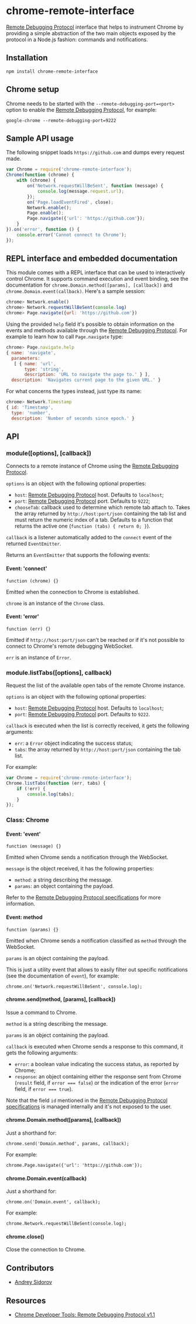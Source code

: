 chrome-remote-interface
=======================

[Remote Debugging Protocol][1] interface that helps to instrument Chrome by
providing a simple abstraction of the two main objects exposed by the protocol
in a Node.js fashion: commands and notifications.

Installation
------------

    npm install chrome-remote-interface

Chrome setup
------------

Chrome needs to be started with the `--remote-debugging-port=<port>` option to
enable the [Remote Debugging Protocol][1], for example:

    google-chrome --remote-debugging-port=9222

Sample API usage
----------------

The following snippet loads `https://github.com` and dumps every request made.

```javascript
var Chrome = require('chrome-remote-interface');
Chrome(function (chrome) {
    with (chrome) {
        on('Network.requestWillBeSent', function (message) {
            console.log(message.request.url);
        });
        on('Page.loadEventFired', close);
        Network.enable();
        Page.enable();
        Page.navigate({'url': 'https://github.com'});
    }
}).on('error', function () {
    console.error('Cannot connect to Chrome');
});
```

REPL interface and embedded documentation
-----------------------------------------

This module comes with a REPL interface that can be used to interactively
control Chrome. It supports command execution and event binding, see the
documentation for `chrome.Domain.method([params], [callback])` and
`chrome.Domain.event(callback)`. Here's a sample session:

```javascript
chrome> Network.enable()
chrome> Network.requestWillBeSent(console.log)
chrome> Page.navigate({url: 'https://github.com'})
```

Using the provided `help` field it's possible to obtain information on the
events and methods available through the [Remote Debugging Protocol][1]. For
example to learn how to call `Page.navigate` type:

```javascript
chrome> Page.navigate.help
{ name: 'navigate',
  parameters:
   [ { name: 'url',
       type: 'string',
       description: 'URL to navigate the page to.' } ],
  description: 'Navigates current page to the given URL.' }
```

For what concerns the types instead, just type its name:

```javascript
chrome> Network.Timestamp
{ id: 'Timestamp',
  type: 'number',
  description: 'Number of seconds since epoch.' }
```

API
---

### module([options], [callback])

Connects to a remote instance of Chrome using the [Remote Debugging
Protocol][1].

`options` is an object with the following optional properties:

- `host`: [Remote Debugging Protocol][1] host. Defaults to `localhost`;
- `port`: [Remote Debugging Protocol][1] port. Defaults to `9222`;
- `chooseTab`: callback used to determine which remote tab attach to. Takes the
  array returned by `http://host:port/json` containing the tab list and must
  return the numeric index of a tab. Defaults to a function that returns the
  active one (`function (tabs) { return 0; }`).

`callback` is a listener automatically added to the `connect` event of the
returned `EventEmitter`.

Returns an `EventEmitter` that supports the following events:

#### Event: 'connect'

    function (chrome) {}

Emitted when the connection to Chrome is established.

`chrome` is an instance of the `Chrome` class.

#### Event: 'error'

    function (err) {}

Emitted if `http://host:port/json` can't be reached or if it's not possible to
connect to Chrome's remote debugging WebSocket.

`err` is an instance of `Error`.

### module.listTabs([options], callback)

Request the list of the available open tabs of the remote Chrome instance.

`options` is an object with the following optional properties:

- `host`: [Remote Debugging Protocol][1] host. Defaults to `localhost`;
- `port`: [Remote Debugging Protocol][1] port. Defaults to `9222`.

`callback` is executed when the list is correctly received, it gets the
following arguments:

- `err`: a `Error` object indicating the success status;
- `tabs`: the array returned by `http://host:port/json` containing the tab list.

For example:

```javascript
var Chrome = require('chrome-remote-interface');
Chrome.listTabs(function (err, tabs) {
    if (!err) {
        console.log(tabs);
    }
});
```

### Class: Chrome

#### Event: 'event'

    function (message) {}

Emitted when Chrome sends a notification through the WebSocket.

`message` is the object received, it has the following properties:

- `method`: a string describing the message.
- `params`: an object containing the payload.

Refer to the [Remote Debugging Protocol specifications][1] for more information.

#### Event: method

    function (params) {}

Emitted when Chrome sends a notification classified as `method` through the
WebSocket.

`params` is an object containing the payload.

This is just a utility event that allows to easily filter out specific
notifications (see the documentation of `event`), for example:

    chrome.on('Network.requestWillBeSent', console.log);

#### chrome.send(method, [params], [callback])

Issue a command to Chrome.

`method` is a string describing the message.

`params` is an object containing the payload.

`callback` is executed when Chrome sends a response to this command, it gets the
following arguments:

- `error`: a boolean value indicating the success status, as reported by Chrome;
- `response`: an object containing either the response sent from Chrome
  (`result` field, if `error === false`) or the indication of the error (`error`
  field, if `error === true`).

Note that the field `id` mentioned in the [Remote Debugging Protocol
specifications][1] is managed internally and it's not exposed to the user.

#### chrome.Domain.method([params], [callback])

Just a shorthand for:

    chrome.send('Domain.method', params, callback);

For example:

    chrome.Page.navigate({'url': 'https://github.com'});

#### chrome.Domain.event(callback)

Just a shorthand for:

    chrome.on('Domain.event', callback);

For example:

    chrome.Network.requestWillBeSent(console.log);

#### chrome.close()

Close the connection to Chrome.

Contributors
------------

- [Andrey Sidorov](https://github.com/sidorares)

Resources
---------

- [Chrome Developer Tools: Remote Debugging Protocol v1.1][1]

[1]: https://developers.google.com/chrome-developer-tools/docs/protocol/1.1/
